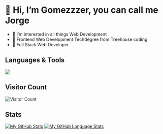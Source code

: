 <h1>👋 Hi, I’m Gomezzzer, you can call me Jorge</h1>
  <ul>
   <li>👀 I’m interested in all things Web Development</li>
   <li> 🌱 Frontend Web Development Techdegree from Treehouse coding</li> 
   <li>💎 Full Stack Web Developer</li>
  </ul>
  
 <h2>Languages & Tools</h2>
 <p align="left">
  <a href="https://skillicons.dev">
    <img src="https://skillicons.dev/icons?i=js,html,css,react,typescript,ruby,rails,github,git,nextjs,aws,bootstrap,vscode,mongodb,postgres,sass&perline=5" />
  </a>
 </p>

 <h2>Visitor Count</h2>
 
![Visitor Count](https://profile-counter.glitch.me/{gomezzzer-rq}/count.svg)

 <h2>Stats</h2>
 
[![My GitHub Stats](https://github-readme-stats.vercel.app/api/?username=gomezzzer&count_private=true&theme=default&showicons=true)]()
[![My GitHub Language Stats](https://github-readme-stats.vercel.app/api/top-langs/?username=gomezzzer&langs_count=5&theme=default)]()




